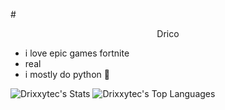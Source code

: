 #<p align="center">
 Drico
</p>

- i love epic games fortnite
- real
- i mostly do python 🤑


![Drixxytec's Stats](https://github-readme-stats.vercel.app/api?username=Drixxytec&theme=highcontrast&show_icons=true&hide_border=true&count_private=false) ![Drixxytec's Top Languages](https://github-readme-stats.vercel.app/api/top-langs/?username=Drixxytec&theme=highcontrast&show_icons=true&hide_border=true&layout=compact)



